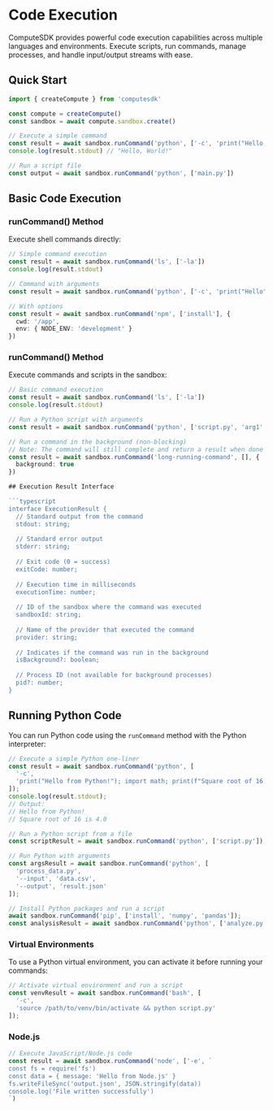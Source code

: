 # Code Execution

ComputeSDK provides powerful code execution capabilities across multiple languages and environments. Execute scripts, run commands, manage processes, and handle input/output streams with ease.

## Quick Start

```typescript
import { createCompute } from 'computesdk'

const compute = createCompute()
const sandbox = await compute.sandbox.create()

// Execute a simple command
const result = await sandbox.runCommand('python', ['-c', 'print("Hello, World!")'])
console.log(result.stdout) // "Hello, World!"

// Run a script file
const output = await sandbox.runCommand('python', ['main.py'])
```

## Basic Code Execution

### runCommand() Method

Execute shell commands directly:

```typescript
// Simple command execution
const result = await sandbox.runCommand('ls', ['-la'])
console.log(result.stdout)

// Command with arguments
const result = await sandbox.runCommand('python', ['-c', 'print("Hello")'])

// With options
const result = await sandbox.runCommand('npm', ['install'], {
  cwd: '/app',
  env: { NODE_ENV: 'development' }
})
```

### runCommand() Method

Execute commands and scripts in the sandbox:

```typescript
// Basic command execution
const result = await sandbox.runCommand('ls', ['-la'])
console.log(result.stdout)

// Run a Python script with arguments
const result = await sandbox.runCommand('python', ['script.py', 'arg1', 'arg2'])

// Run a command in the background (non-blocking)
// Note: The command will still complete and return a result when done
const result = await sandbox.runCommand('long-running-command', [], {
  background: true
})

## Execution Result Interface

```typescript
interface ExecutionResult {
  // Standard output from the command
  stdout: string;
  
  // Standard error output
  stderr: string;
  
  // Exit code (0 = success)
  exitCode: number;
  
  // Execution time in milliseconds
  executionTime: number;
  
  // ID of the sandbox where the command was executed
  sandboxId: string;
  
  // Name of the provider that executed the command
  provider: string;
  
  // Indicates if the command was run in the background
  isBackground?: boolean;
  
  // Process ID (not available for background processes)
  pid?: number;
}
```

## Running Python Code

You can run Python code using the `runCommand` method with the Python interpreter:

```typescript
// Execute a simple Python one-liner
const result = await sandbox.runCommand('python', [
  '-c',
  'print("Hello from Python!"); import math; print(f"Square root of 16 is {math.sqrt(16)}")'
]);
console.log(result.stdout);
// Output:
// Hello from Python!
// Square root of 16 is 4.0

// Run a Python script from a file
const scriptResult = await sandbox.runCommand('python', ['script.py']);

// Run Python with arguments
const argsResult = await sandbox.runCommand('python', [
  'process_data.py',
  '--input', 'data.csv',
  '--output', 'result.json'
]);

// Install Python packages and run a script
await sandbox.runCommand('pip', ['install', 'numpy', 'pandas']);
const analysisResult = await sandbox.runCommand('python', ['analyze.py']);
```

### Virtual Environments

To use a Python virtual environment, you can activate it before running your commands:

```typescript
// Activate virtual environment and run a script
const venvResult = await sandbox.runCommand('bash', [
  '-c',
  'source /path/to/venv/bin/activate && python script.py'
]);
```

### Node.js

```typescript
// Execute JavaScript/Node.js code
const result = await sandbox.runCommand('node', ['-e', `
const fs = require('fs')
const data = { message: 'Hello from Node.js' }
fs.writeFileSync('output.json', JSON.stringify(data))
console.log('File written successfully')
`)
